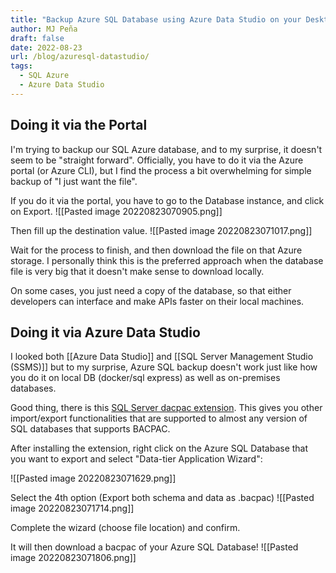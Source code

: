 ```yaml
---
title: "Backup Azure SQL Database using Azure Data Studio on your Desktop"
author: MJ Peña
draft: false
date: 2022-08-23
url: /blog/azuresql-datastudio/
tags:
  - SQL Azure
  - Azure Data Studio
---
```


## Doing it via the Portal

I'm trying to backup our SQL Azure database, and to my surprise, it doesn't seem to be "straight forward". Officially, you have to do it via the Azure portal (or Azure CLI), but I find the process a bit overwhelming for simple backup of "I just want the file". 

If you do it via the portal, you have to go to the Database instance, and click on Export.
![[Pasted image 20220823070905.png]]

Then fill up the destination value.
![[Pasted image 20220823071017.png]]

Wait for the process to finish, and then download the file on that Azure storage. I personally think this is the preferred approach when the database file is very big that it doesn't make sense to download locally.

On some cases, you just need a copy of the database, so that either developers can interface and make APIs faster on their local machines. 


## Doing it via Azure Data Studio

I looked both [[Azure Data Studio]] and [[SQL Server Management Studio (SSMS)]] but to my surprise, Azure SQL backup doesn't work just like how you do it on local DB (docker/sql express) as well as on-premises databases. 

Good thing, there is this [SQL Server dacpac extension](https://docs.microsoft.com/en-us/sql/azure-data-studio/extensions/sql-server-dacpac-extension?view=sql-server-ver15). This gives you other import/export functionalities that are supported to almost any version of SQL databases that supports BACPAC.

After installing the extension, right click on the Azure SQL Database that you want to export and select "Data-tier Application Wizard":

![[Pasted image 20220823071629.png]]

Select the 4th option (Export both schema and data as .bacpac)
![[Pasted image 20220823071714.png]]

Complete the wizard (choose file location) and confirm.

It will then download a bacpac of your Azure SQL Database!
![[Pasted image 20220823071806.png]]